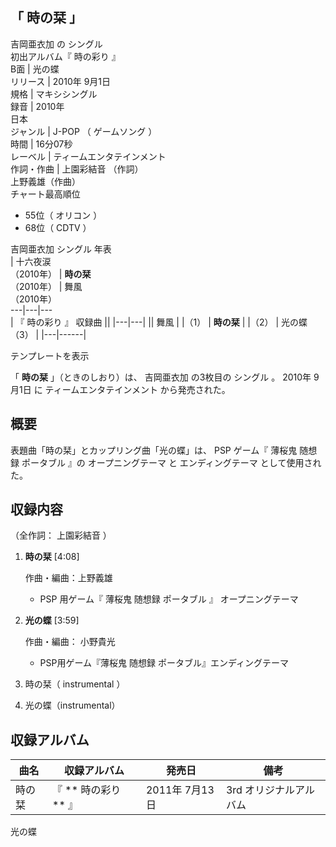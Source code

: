 「  時の栞  」  
---  
吉岡亜衣加  の  シングル  
初出アルバム『  時の彩り  』  
B面  |  光の蝶   
リリース  |  2010年  9月1日   
規格  |  マキシシングル   
録音  |  2010年   
日本  
ジャンル  |  J-POP  （  ゲームソング  ）   
時間  |  16分07秒   
レーベル  |  ティームエンタテインメント   
作詞・作曲  |  上園彩結音  （作詞）   
上野義雄（作曲）  
チャート最高順位  
  
  * 55位（  オリコン  ） 
  * 68位（  CDTV  ） 

  
吉岡亜衣加  シングル 年表  
|  十六夜涙  
（2010年）  |  **時の栞**   
（2010年）  |  舞風    
（2010年）  
---|---|---  
|  『  時の彩り  』  収録曲  ||
|---|---|
||  舞風  |
|（1）  |  **時の栞**   |
|（2）  |  光の蝶   <br>（3）  |
|---|------|
  
テンプレートを表示  
  
「 **時の栞** 」（ときのしおり）は、  吉岡亜衣加  の3枚目の  シングル  。  2010年  9月1日  に  ティームエンタテインメント
から発売された。

##  概要  

表題曲「時の栞」とカップリング曲「光の蝶」は、  PSP  ゲーム『  薄桜鬼 随想録 ポータブル  』の  オープニングテーマ  と  エンディングテーマ
として使用された。

##  収録内容  

（全作詞：  上園彩結音  ）

  1. **時の栞** [4:08] 

     作曲・編曲：上野義雄 
     * PSP  用ゲーム『  薄桜鬼 随想録 ポータブル  』  オープニングテーマ 
  2. **光の蝶** [3:59] 

     作曲・編曲：  小野貴光 
     * PSP用ゲーム『薄桜鬼 随想録 ポータブル』エンディングテーマ 
  3. 時の栞（  instrumental  ） 
  4. 光の蝶（instrumental） 

##  収録アルバム  

曲名  |  収録アルバム  |  発売日  |  備考   
---|---|---|---  
時の栞  |  『 ** 時の彩り  ** 』  |  2011年  7月13日  |  3rd  オリジナルアルバム   
光の蝶  
  
